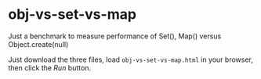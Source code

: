 # obj-vs-set-vs-map
Just a benchmark to measure performance of Set(), Map() versus Object.create(null)

Just download the three files, load `obj-vs-set-vs-map.html` in your browser, then click the _Run_ button.
